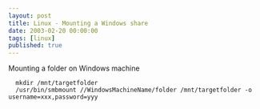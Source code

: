 ```yaml
---
layout: post
title: Linux - Mounting a Windows share
date: 2003-02-20 00:00:00
tags: [linux]
published: true
---
```


Mounting a folder on Windows machine

```shell
  mkdir /mnt/targetfolder
  /usr/bin/smbmount //WindowsMachineName/folder /mnt/targetfolder -o username=xxx,password=yyy
```
